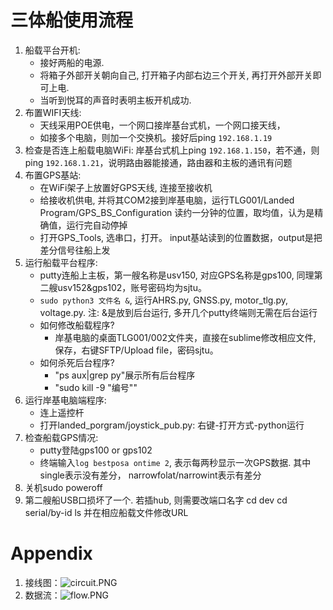 # 三体船使用流程

1. 船载平台开机: 
   - 接好两船的电源. 
   - 将箱子外部开关朝向自己, 打开箱子内部右边三个开关, 再打开外部开关即可上电. 
   - 当听到悦耳的声音时表明主板开机成功.
2. 布置WIFI天线: 
   - 天线采用POE供电，一个网口接岸基台式机，一个网口接天线，
   - 如接多个电脑，则加一个交换机。接好后ping `192.168.1.19`
3. 检查是否连上船载电脑WiFi:
   岸基台式机上ping `192.168.1.150`，若不通，则ping `192.168.1.21`，说明路由器能接通，路由器和主板的通讯有问题
4. 布置GPS基站:
   - 在WiFi架子上放置好GPS天线, 连接至接收机
   - 给接收机供电, 并将其COM2接到岸基电脑，运行TLG001/Landed Program/GPS_BS_Configuration 读约一分钟的位置，取均值，认为是精确值，运行完自动停掉
   - 打开GPS_Tools, 选串口，打开。 input基站读到的位置数据，output是把差分信号往船上发
5. 运行船载平台程序:
   - putty连船上主板，第一艘名称是usv150, 对应GPS名称是gps100, 同理第二艘usv152&gps102，账号密码均为sjtu。 
   - `sudo python3 文件名 &`, 运行AHRS.py, GNSS.py, motor_tlg.py, voltage.py. 注: &是放到后台运行, 多开几个putty终端则无需在后台运行
   - 如何修改船载程序? 
     - 岸基电脑的桌面TLG001/002文件夹，直接在sublime修改相应文件, 保存，右键SFTP/Upload file，密码sjtu。 
   - 如何杀死后台程序?
     - "ps aux|grep py"展示所有后台程序 
     - "sudo kill -9 "编号""
6. 运行岸基电脑端程序:
   - 连上遥控杆
   - 打开landed_porgram/joystick_pub.py: 右键-打开方式-python运行
7. 检查船载GPS情况: 
   - putty登陆gps100 or gps102
   - 终端输入`log bestposa ontime 2`, 表示每两秒显示一次GPS数据. 其中single表示没有差分， narrowfolat/narrowint表示有差分
8. 关机sudo poweroff
9. 第二艘船USB口损坏了一个. 若插hub, 则需要改端口名字
   cd dev
   cd serial/by-id
   ls
   并在相应船载文件修改URL 
# Appendix

1. 接线图：![circuit.PNG](https://i.loli.net/2019/05/03/5ccb19a6acf69.png)
2. 数据流：![flow.PNG](https://i.loli.net/2019/05/03/5ccb19fb394b9.png)